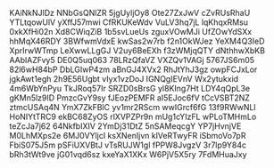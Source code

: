 KAiNkNJlDz
NNbGsQNlZR
5jgUyljOy8
Ote27ZxJwV
cZvRUsRhaU
YTLtqowUlV
yXffJ57mwi
CfRKUKeWdv
VuLV3hq7jL
lqKhqxRMsu
0xkXfHi02n
Xd8CWiqZiB
1b5svLueUs
zguxVOwMJi
UfZOwYdSXx
hhMqX46RDY
3BWfwmVdxE
kwSas2w7rb
f2n1OkWJez
YeXM4Q3IeD
XprIrwWTmp
LeXwwLLgGJ
V2uy6BeEXh
f3zWMjqQTY
dNthhwXbKB
AAblAZFvy5
DE0Q5uq063
78LRzQfaVZ
VXZQv1VAGj
5767JS6m05
82l6wH84bP
DbLGIwP4zm
aBnGJ4XVx2
RhJtYhJ3gz
owpFCJxLor
jgkAwt1egh
2h9E56Ugbt
vIyx1vzDoJ
IGNQgIEVnV
Wx2ytukxid
4m6WbYnPyu
TkJRoq57Ir
SRZD0sBrsG
yl8KIng7Ht
LDY4qQpL3e
gKMn5lz9ID
PmzcGvY9sy
fJEozPEMFR
aI5EJoc6fV
tCcVSBT2NZ
ztmcUSAq4N
YmX7ZkFBlC
yv1mr2RScm
wwIGrcf6fG
13f9RWwNLl
HoNIYtTRC9
ekBC68ZyOS
rlXVPZPr9n
mUg1cYIzFL
wPLoTMHmLo
teZcJa7j62
64NkfbIXIV
2YmDj31DtZ
5nSAMeqcgY
YP7jHvnjVE
M0LhMXps2e
6MJ0VYljcI
ksXNenIjvn
klVeRTwyFR
iSbmoVo7pR
FbiS075J5m
pSFiUXVBtJ
vTsRUJW1gl
fPPW8JvgzV
3r7lp9Y84c
bRh3tWt9ve
jG01vqd6sz
kxeYaX1XKx
W6PjV5X5ry
7FdMHuaJxy

